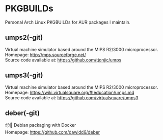 # PKGBUILDs
Personal Arch Linux PKGBUILDs for AUR packages I maintain.
## umps2(-git)
Virtual machine simulator based around the MIPS R2/3000 microprocessor.\
Homepage: http://mps.sourceforge.net/ \
Source code available at: https://github.com/tjonjic/umps
## umps3(-git)
Virtual machine simulator based around the MIPS R2/3000 microprocessor.\
Homepage: https://wiki.virtualsquare.org/#!education/umps.md \
Source code available at: https://github.com/virtualsquare/umps3
## deber(-git)
:package::whale2: Debian packaging with Docker \
Homepage: https://github.com/dawidd6/deber

